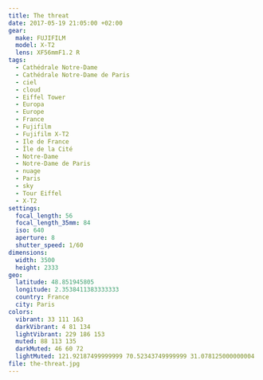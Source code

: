 ```yaml
---
title: The threat
date: 2017-05-19 21:05:00 +02:00
gear:
  make: FUJIFILM
  model: X-T2
  lens: XF56mmF1.2 R
tags:
  - Cathédrale Notre-Dame
  - Cathédrale Notre-Dame de Paris
  - ciel
  - cloud
  - Eiffel Tower
  - Europa
  - Europe
  - France
  - Fujifilm
  - Fujifilm X-T2
  - Ile de France
  - Île de la Cité
  - Notre-Dame
  - Notre-Dame de Paris
  - nuage
  - Paris
  - sky
  - Tour Eiffel
  - X-T2
settings:
  focal_length: 56
  focal_length_35mm: 84
  iso: 640
  aperture: 8
  shutter_speed: 1/60
dimensions:
  width: 3500
  height: 2333
geo:
  latitude: 48.851945805
  longitude: 2.3538411383333333
  country: France
  city: Paris
colors:
  vibrant: 33 111 163
  darkVibrant: 4 81 134
  lightVibrant: 229 186 153
  muted: 88 113 135
  darkMuted: 46 60 72
  lightMuted: 121.92187499999999 70.52343749999999 31.078125000000004
file: the-threat.jpg
---
```



